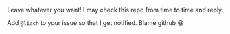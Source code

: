 Leave whatever you want! I may check this repo from time to time and reply.

Add `@liach` to your issue so that I get notified. Blame github :laughing:
